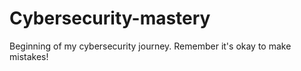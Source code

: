 # Cybersecurity-mastery
Beginning of my cybersecurity journey. Remember it's okay to make mistakes!
